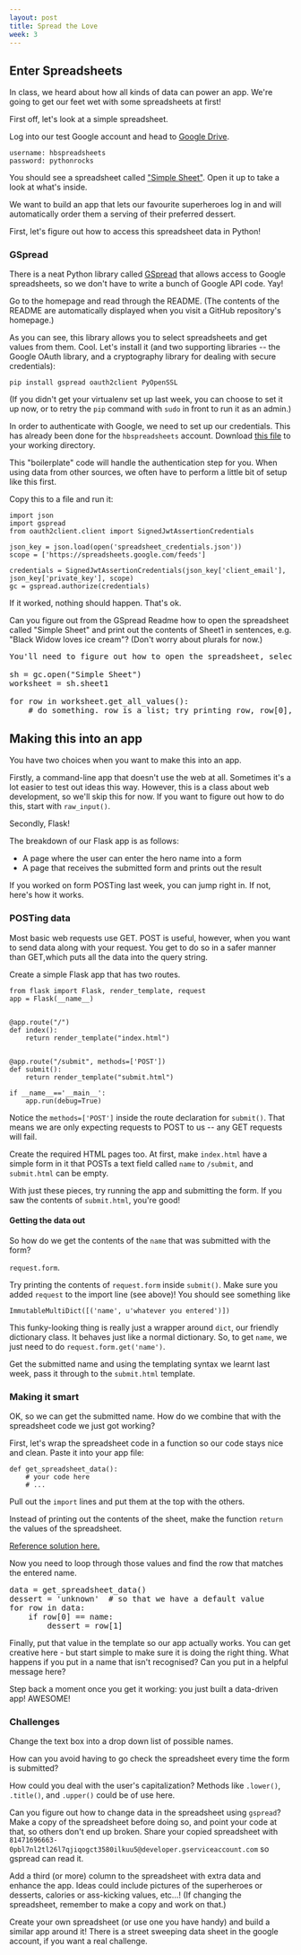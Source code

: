 ```yaml
---
layout: post
title: Spread the Love
week: 3
---
```


## Enter Spreadsheets

In class, we heard about how all kinds of data can power an app. We're going to get our feet wet with some spreadsheets at first!

First off, let's look at a simple spreadsheet.

Log into our test Google account and head to [Google Drive](https://drive.google.com/drive/my-drive).

```
username: hbspreadsheets
password: pythonrocks
```

You should see a spreadsheet called ["Simple Sheet"](https://docs.google.com/spreadsheets/d/199UgYhHYOIYRgQez85NNXEE8wGO34IhdkIejd1su1Og/edit#gid=0). Open it up to take a look at what's inside.

We want to build an app that lets our favourite superheroes log in and will automatically order them a serving of their preferred dessert.

First, let's figure out how to access this spreadsheet data in Python!

### GSpread

There is a neat Python library called [GSpread](https://github.com/burnash/gspread) that allows access to Google spreadsheets, so we don't have to write a bunch of Google API code. Yay!

Go to the homepage and read through the README. (The contents of the README are automatically displayed when you visit a GitHub repository's homepage.)

As you can see, this library allows you to select spreadsheets and get values from them. Cool. Let's install it (and two supporting libraries -- the Google OAuth library, and a cryptography library for dealing with secure credentials):

```
pip install gspread oauth2client PyOpenSSL
```

(If you didn't get your virtualenv set up last week, you can choose to set it up now, or to retry the `pip` command with `sudo` in front to run it as an admin.)

In order to authenticate with Google, we need to set up our credentials. This has already been done for the `hbspreadsheets` account. Download [this file](../public/data/spreadsheet_credentials.json) to your working directory.

This "boilerplate" code will handle the authentication step for you. When using data from other sources, we often have to perform a little bit of setup like this first.

Copy this to a file and run it:

```
import json
import gspread
from oauth2client.client import SignedJwtAssertionCredentials

json_key = json.load(open('spreadsheet_credentials.json'))
scope = ['https://spreadsheets.google.com/feeds']

credentials = SignedJwtAssertionCredentials(json_key['client_email'], json_key['private_key'], scope)
gc = gspread.authorize(credentials)
```

If it worked, nothing should happen. That's ok.

Can you figure out from the GSpread Readme how to open the spreadsheet called "Simple Sheet" and print out the contents of Sheet1 in sentences, e.g. "Black Widow loves ice cream"? (Don't worry about plurals for now.)

<pre class="hint">
You'll need to figure out how to open the spreadsheet, select the worksheet Sheet1, and then iterate through the contents.

sh = gc.open("Simple Sheet")
worksheet = sh.sheet1

for row in worksheet.get_all_values():
    # do something. row is a list; try printing row, row[0], etc.
</pre>

## Making this into an app

You have two choices when you want to make this into an app.

Firstly, a command-line app that doesn't use the web at all. Sometimes it's a lot easier to test out ideas this way. However, this is a class about web development, so we'll skip this for now. If you want to figure out how to do this, start with `raw_input()`.

Secondly, Flask!

The breakdown of our Flask app is as follows:

* A page where the user can enter the hero name into a form
* A page that receives the submitted form and prints out the result

If you worked on form POSTing last week, you can jump right in. If not, here's how it works.

### POSTing data

Most basic web requests use GET. POST is useful, however, when you want to send data along with your request. You get to do so in a safer manner than GET,which puts all the data into the query string.

Create a simple Flask app that has two routes.

```
from flask import Flask, render_template, request
app = Flask(__name__)


@app.route("/")
def index():
    return render_template("index.html")


@app.route("/submit", methods=['POST'])
def submit():
    return render_template("submit.html")

if __name__=='__main__':
    app.run(debug=True)
```

Notice the `methods=['POST']` inside the route declaration for `submit()`. That means we are only expecting requests to POST to us -- any GET requests will fail.

Create the required HTML pages too. At first, make `index.html` have a simple form in it that POSTs a text field called `name` to `/submit`, and `submit.html` can be empty.

With just these pieces, try running the app and submitting the form. If you saw the contents of `submit.html`, you're good!

#### Getting the data out

So how do we get the contents of the `name` that was submitted with the form?

`request.form`.

Try printing the contents of `request.form` inside `submit()`. Make sure you added `request` to the import line (see above)! You should see something like

```
ImmutableMultiDict([('name', u'whatever you entered')])
```

This funky-looking thing is really just a wrapper around `dict`, our friendly dictionary class. It behaves just like a normal dictionary. So, to get `name`, we just need to do `request.form.get('name')`.

Get the submitted name and using the templating syntax we learnt last week, pass it through to the `submit.html` template.

### Making it smart

OK, so we can get the submitted name. How do we combine that with the spreadsheet code we just got working?

First, let's wrap the spreadsheet code in a function so our code stays nice and clean. Paste it into your app file:

```
def get_spreadsheet_data():
    # your code here
    # ...
```

Pull out the `import` lines and put them at the top with the others.

Instead of printing out the contents of the sheet, make the function `return` the values of the spreadsheet.

[Reference solution here.](https://gist.github.com/jennielees/533418775d09fd187f40)

Now you need to loop through those values and find the row that matches the entered name.

<pre class="hint">
data = get_spreadsheet_data()
dessert = 'unknown'  # so that we have a default value
for row in data:
    if row[0] == name:
        dessert = row[1]
</pre>

Finally, put that value in the template so our app actually works. You can get creative here - but start simple to make sure it is doing the right thing. What happens if you put in a name that isn't recognised? Can you put in a helpful message here?

Step back a moment once you get it working: you just built a data-driven app! AWESOME!

### Challenges

Change the text box into a drop down list of possible names.

How can you avoid having to go check the spreadsheet every time the form is submitted?

How could you deal with the user's capitalization? Methods like `.lower()`, `.title()`, and `.upper()` could be of use here.

Can you figure out how to change data in the spreadsheet using `gspread`? Make a copy of the spreadsheet before doing so, and point your code at that, so others don't end up broken. Share your copied spreadsheet with `81471696663-0pbl7nl2tl26l7qjiqogct3580ilkuu5@developer.gserviceaccount.com` so gspread can read it.

Add a third (or more) column to the spreadsheet with extra data and enhance the app. Ideas could include pictures of the superheroes or desserts, calories or ass-kicking values, etc...! (If changing the spreadsheet, remember to make a copy and work on that.)

Create your own spreadsheet (or use one you have handy) and build a similar app around it! There is a street sweeping data sheet in the google account, if you want a real challenge.